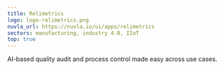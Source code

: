 ```yaml
---
title: Relimetrics
logo: logo-relimetrics.png
nuvla_url: https://nuvla.io/ui/apps/relimetrics
sectors: manufacturing, industry 4.0, IIoT
top: true
---
```


AI-based quality audit and process control made easy across use cases.
